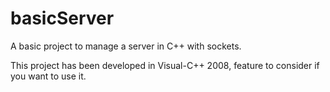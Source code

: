 basicServer
===========

A basic project to manage a server in C++ with sockets.

This project has been developed in Visual-C++ 2008, feature to consider if you want to use it. 

